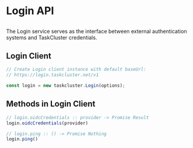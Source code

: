 # Login API

##

The Login service serves as the interface between external authentication
systems and TaskCluster credentials.

## Login Client

```js
// Create Login client instance with default baseUrl:
// https://login.taskcluster.net/v1

const login = new taskcluster.Login(options);
```

## Methods in Login Client

```js
// login.oidcCredentials :: provider -> Promise Result
login.oidcCredentials(provider)
```

```js
// login.ping :: () -> Promise Nothing
login.ping()
```

